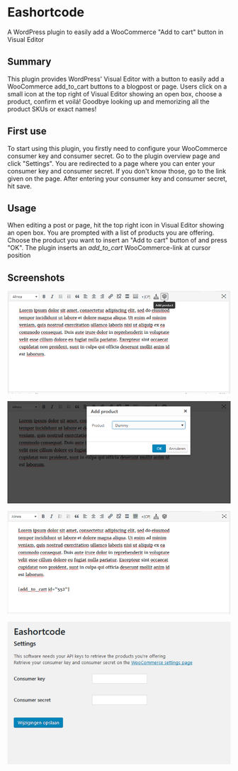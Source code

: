 # Eashortcode
A WordPress plugin to easily add a WooCommerce "Add to cart" button in Visual Editor

## Summary
This plugin provides WordPress' Visual Editor with a button to easily add a WooCommerce add_to_cart buttons to a blogpost or page. Users click on a small icon at the top right of Visual Editor showing an open box, choose a product, confirm et voilá! Goodbye looking up and memorizing all the product SKUs or exact names!

## First use
To start using this plugin, you firstly need to configure your WooCommerce consumer key and consumer secret. Go to the plugin overview page and click "Settings". You are redirected to a page where you can enter your consumer key and consumer secret. If you don't know those, go to the link given on the page. After entering your consumer key and consumer secret, hit save. 

## Usage
When editing a post or page, hit the top right icon in Visual Editor showing an open box. You are prompted with a list of products you are offering. Choose the product you want to insert an "Add to cart" button of and press "OK". The plugin inserts an *add_to_cart* WooCommerce-link at cursor position

## Screenshots
![Editor](img/editor.PNG)

![Add product dialog](img/add_product.PNG)

![Result](img/result.PNG)

![Settings](img/settings.PNG)
